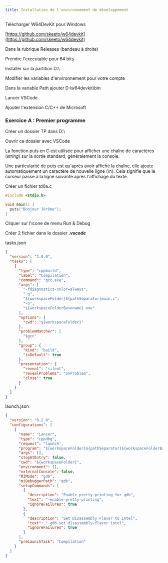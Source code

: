 ```yaml
---
title: Installation de l'environnement de développement
---
```



Télécharger W64DevKit pour Windows

[https://github.com/skeeto/w64devkit](https://github.com/skeeto/w64devkit)

Dans la rubrique Releases (bandeau à droite)

Prendre l'executable pour 64 bits

Installer sur la partition D:\

Modifier les variables d'environnement pour votre compte

Dans la variable Path ajouter D:\w64devkit\bin

Lancer VSCode

Ajouter l'extension C/C++ de Microsoft

### Exercice A : Premier programme

Créer un dossier TP dans D:\

Ouvrir ce dossier avec VSCode

La fonction puts en C est utilisée pour afficher une chaîne de caractères (_string_) sur la sortie standard, généralement la console.

Une particularité de puts est qu'après avoir affiché la chaîne, elle ajoute automatiquement un caractère de nouvelle ligne (\n). Cela signifie que le curseur passe à la ligne suivante après l'affichage du texte.

Créer un fichier td0a.c

```c
#include <stdio.h>

void main() {
  puts("Bonjour Jérôme");
}
```

Cliquer sur l'icone de menu Run & Debug

Créer 2 fichier dans le dossier ***.vscode***


tasks.json

```json
{
  "version": "2.0.0",
  "tasks": [
    {
      "type": "cppbuild",
      "label": "Compilation",
      "command": "gcc.exe",
      "args": [
        "-fdiagnostics-color=always",
        "-g",
        "${workspaceFolder}${pathSeparator}main.c",
        "-o",
        "${workspaceFolderBasename}.exe"
      ],
      "options": {
        "cwd": "${workspaceFolder}"
      },
      "problemMatcher": [
        "$gcc"
      ],
      "group": {
        "kind": "build",
        "isDefault": true
      },
      "presentation": {
        "reveal": "silent",
        "revealProblems": "onProblem",
        "close": true
      }
    }
  ]
}
```

launch.json

```json
{
  "version": "0.2.0",
  "configurations": [
    {
      "name": "Lancer",
      "type": "cppdbg",
      "request": "launch",
      "program": "${workspaceFolder}${pathSeparator}${workspaceFolderBasename}.exe",
      "args": [],
      "stopAtEntry": false,
      "cwd": "${workspaceFolder}",
      "environment": [],
      "externalConsole": false,
      "MIMode": "gdb",
      "miDebuggerPath": "gdb",
      "setupCommands": [
        {
          "description": "Enable pretty-printing for gdb",
          "text": "-enable-pretty-printing",
          "ignoreFailures": true
        },
        {
          "description": "Set Disassembly Flavor to Intel",
          "text": "-gdb-set disassembly-flavor intel",
          "ignoreFailures": true
        }
      ],
      "preLaunchTask": "Compilation"
    }
  ]
}
```
